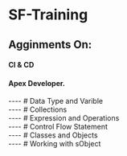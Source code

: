 # SF-Training

## Agginments On:
#### CI & CD
#### Apex Developer.
---- # Data Type and Varible <br>
---- # Collections <br>
---- # Expression and Operations <br>
---- # Control Flow Statement <br>
---- # Classes and Objects <br>
---- # Working with sObject <br>
